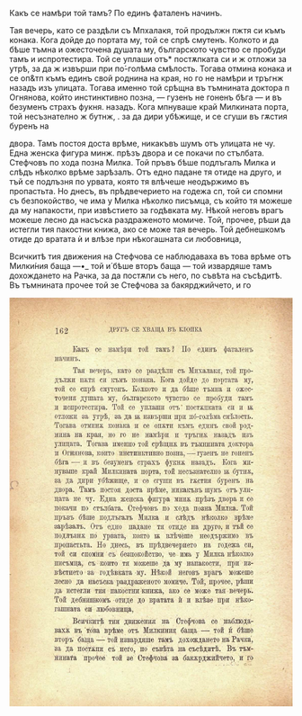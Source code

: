 ﻿Какъ се намѣри той тамъ? По единъ фаталенъ начинъ.

Тая вечерь, като се раздѣли съ Мпхалакя, той продължн пжтя си къмъ конака. Кога дойде до портата му, той се спрѣ смутенъ. Колкото и да бѣше тъмна и ожесточена душата му, българското чувство се пробуди тамъ и испротестира. Той се уплаши отъ* постѫпката си и ж отложи за утрѣ, за да ж извърши при по́-голѣма смѣлость. Тогава отмина конака и се оп&тп къмъ единъ свой роднина на края, но го не намѣри и тръгнж назадъ изъ улицата. Тогава именно той срѣщна въ тъмнината доктора п Огнянова, който инстинктивно позна, — гузенъ не гоненъ бѣга — и въ безуменъ страхъ фукня. назадъ. Кога мпнуваше край Милкината порта, той несъзнателно ж бутнж, .	за да дири убѣжище, и се сгуши въ гѫстия буренъ на

двора. Тамъ постоя доста врѣме, никакъвъ шумъ отъ улицата не чу. Една женска фигура минж. прѣзъ двора и се покачи по стълбата. Стефчовъ по хода позна Милка. Той пръвъ бѣше подлъгалъ Милка и слѣдъ нѣколко врѣме зарѣзалъ. Отъ едно падане тя отиде на друго, и тъй се подлъзня по урвата, която тя влѣчеше неодържимо въ пропастьта. Но днесъ, въ прѣдвечерието на годежа сп, той си спомни съ безпокойство, че има у Милка нѣколко писъмца, съ който тя можеше да му напакости, при извѣстието за годѣвката му. Нѣкой неговъ врагъ можеше лесно да насъска раздраженото момиче. Той, прочее, рѣши да истегли тия пакостни книжа, ако се може тая вечерь. Той дебнешкомъ отиде до вратата ѝ и влѣзе при нѣкогашната си любовница,

Всичкитѣ тия движения на Стефчова се наблюдаваха въ това врѣме отъ Милки́ния баща —•_ той и́ бѣше вторъ баща — той извардяше тамъ дохождането на Рачка, за да постѫпи съ него, по съвѣта на съсѣдитѣ. Въ тъмнината прочее той зе Стефчова за бакярджийчето, и го

![original](images/183.jpg)

